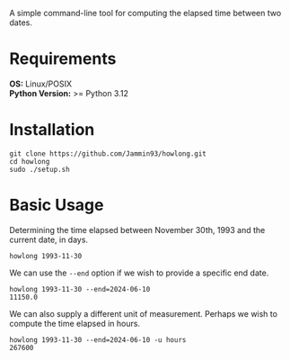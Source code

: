 A simple command-line tool for computing the elapsed time between two dates.

# Requirements

**OS:** Linux/POSIX \
**Python Version:** >= Python 3.12

# Installation

```console
git clone https://github.com/Jammin93/howlong.git
cd howlong
sudo ./setup.sh
```

# Basic Usage

Determining the time elapsed between November 30th, 1993 and the current date, in days.

```console
howlong 1993-11-30
```

We can use the `--end` option if we wish to provide a specific end date.

```console
howlong 1993-11-30 --end=2024-06-10
11150.0
```
We can also supply a different unit of measurement. Perhaps we wish to compute the time elapsed in hours.

```console
howlong 1993-11-30 --end=2024-06-10 -u hours
267600
```
